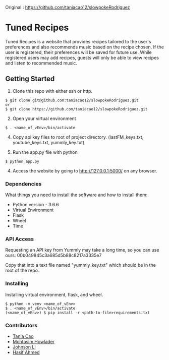 Original : https://github.com/taniacao12/slowpokeRodriguez  


# Tuned Recipes

Tuned Recipes is a website that provides recipes tailored to the user's preferences and also recommends music based on the recipe chosen. If the user is registered, their preferences will be saved for future use. While registered users may add recipes, guests will only be able to view recipes and listen to recommended music.

## Getting Started

1. Clone this repo with either ssh or http.
```
$ git clone git@github.com:taniacao12/slowpokeRodriguez.git
or 
$ git clone https://github.com/taniacao12/slowpokeRodriguez.git
```
2. Open your virtual environment
```
$ . <name_of_vEnv>/bin/activate
```
4. Copy api key files to root of project directory. (lastFM_keys.txt, youtube_keys.txt, yummly_key.txt)

3. Run the app.py file with python
```
$ python app.py
```
4. Access the website by going to http://127.0.0.1:5000/ on any browser.

### Dependencies

What things you need to install the software and how to install them:
* Python version - 3.6.6
* Virtual Environment 
* Flask
* Wheel
* Time

### API Access

Requesting an API key from Yummly may take a long time, so you can use ours: 00b049845c3a685d5b88c8217a3335e7

Copy that into a text file named "yummly_key.txt" which should be in the root of the repo. 

### Installing

Installing virtual environment, flask, and wheel.
```
$ python -m venv <name_of_vEnv>
$ . <name_of_vEnv>/bin/activate
(<name_of_vEnv>) $ pip install -r <path-to-file>requirements.txt
```

### Contributors

* <a href= https://github.com/taniacao12> Tania Cao </a>
* <a href= https://github.com/mhowlader> Mohtasim Howlader </a>
* <a href= https://github.com/JohnsonLi> Johnson Li </a>
* <a href= https://github.com/HasifAhmed> Hasif Ahmed </a>
